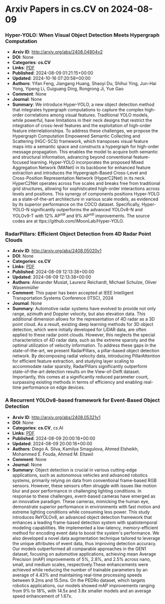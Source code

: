 # Arxiv Papers in cs.CV on 2024-08-09
### Hyper-YOLO: When Visual Object Detection Meets Hypergraph Computation
- **Arxiv ID**: http://arxiv.org/abs/2408.04804v2
- **DOI**: None
- **Categories**: **cs.CV**
- **Links**: [PDF](http://arxiv.org/pdf/2408.04804v2)
- **Published**: 2024-08-09 01:21:15+00:00
- **Updated**: 2024-10-16 07:20:58+00:00
- **Authors**: Yifan Feng, Jiangang Huang, Shaoyi Du, Shihui Ying, Jun-Hai Yong, Yipeng Li, Guiguang Ding, Rongrong Ji, Yue Gao
- **Comment**: None
- **Journal**: None
- **Summary**: We introduce Hyper-YOLO, a new object detection method that integrates hypergraph computations to capture the complex high-order correlations among visual features. Traditional YOLO models, while powerful, have limitations in their neck designs that restrict the integration of cross-level features and the exploitation of high-order feature interrelationships. To address these challenges, we propose the Hypergraph Computation Empowered Semantic Collecting and Scattering (HGC-SCS) framework, which transposes visual feature maps into a semantic space and constructs a hypergraph for high-order message propagation. This enables the model to acquire both semantic and structural information, advancing beyond conventional feature-focused learning. Hyper-YOLO incorporates the proposed Mixed Aggregation Network (MANet) in its backbone for enhanced feature extraction and introduces the Hypergraph-Based Cross-Level and Cross-Position Representation Network (HyperC2Net) in its neck. HyperC2Net operates across five scales and breaks free from traditional grid structures, allowing for sophisticated high-order interactions across levels and positions. This synergy of components positions Hyper-YOLO as a state-of-the-art architecture in various scale models, as evidenced by its superior performance on the COCO dataset. Specifically, Hyper-YOLO-N significantly outperforms the advanced YOLOv8-N and YOLOv9-T with 12\% $\text{AP}^{val}$ and 9\% $\text{AP}^{val}$ improvements. The source codes are at ttps://github.com/iMoonLab/Hyper-YOLO.



### RadarPillars: Efficient Object Detection from 4D Radar Point Clouds
- **Arxiv ID**: http://arxiv.org/abs/2408.05020v1
- **DOI**: None
- **Categories**: **cs.CV**
- **Links**: [PDF](http://arxiv.org/pdf/2408.05020v1)
- **Published**: 2024-08-09 12:13:38+00:00
- **Updated**: 2024-08-09 12:13:38+00:00
- **Authors**: Alexander Musiat, Laurenz Reichardt, Michael Schulze, Oliver Wasenmüller
- **Comment**: This paper has been accepted at IEEE Intelligent Transportation
  Systems Conference (ITSC), 2024
- **Journal**: None
- **Summary**: Automotive radar systems have evolved to provide not only range, azimuth and Doppler velocity, but also elevation data. This additional dimension allows for the representation of 4D radar as a 3D point cloud. As a result, existing deep learning methods for 3D object detection, which were initially developed for LiDAR data, are often applied to these radar point clouds. However, this neglects the special characteristics of 4D radar data, such as the extreme sparsity and the optimal utilization of velocity information. To address these gaps in the state-of-the-art, we present RadarPillars, a pillar-based object detection network.   By decomposing radial velocity data, introducing PillarAttention for efficient feature extraction, and studying layer scaling to accommodate radar sparsity, RadarPillars significantly outperform state-of-the-art detection results on the View-of-Delft dataset. Importantly, this comes at a significantly reduced parameter count, surpassing existing methods in terms of efficiency and enabling real-time performance on edge devices.



### A Recurrent YOLOv8-based framework for Event-Based Object Detection
- **Arxiv ID**: http://arxiv.org/abs/2408.05321v1
- **DOI**: None
- **Categories**: **cs.CV**, cs.AI
- **Links**: [PDF](http://arxiv.org/pdf/2408.05321v1)
- **Published**: 2024-08-09 20:00:16+00:00
- **Updated**: 2024-08-09 20:00:16+00:00
- **Authors**: Diego A. Silva, Kamilya Smagulova, Ahmed Elsheikh, Mohammed E. Fouda, Ahmed M. Eltawil
- **Comment**: None
- **Journal**: None
- **Summary**: Object detection is crucial in various cutting-edge applications, such as autonomous vehicles and advanced robotics systems, primarily relying on data from conventional frame-based RGB sensors. However, these sensors often struggle with issues like motion blur and poor performance in challenging lighting conditions. In response to these challenges, event-based cameras have emerged as an innovative paradigm. These cameras, mimicking the human eye, demonstrate superior performance in environments with fast motion and extreme lighting conditions while consuming less power. This study introduces ReYOLOv8, an advanced object detection framework that enhances a leading frame-based detection system with spatiotemporal modeling capabilities. We implemented a low-latency, memory-efficient method for encoding event data to boost the system's performance. We also developed a novel data augmentation technique tailored to leverage the unique attributes of event data, thus improving detection accuracy. Our models outperformed all comparable approaches in the GEN1 dataset, focusing on automotive applications, achieving mean Average Precision (mAP) improvements of 5%, 2.8%, and 2.5% across nano, small, and medium scales, respectively.These enhancements were achieved while reducing the number of trainable parameters by an average of 4.43% and maintaining real-time processing speeds between 9.2ms and 15.5ms. On the PEDRo dataset, which targets robotics applications, our models showed mAP improvements ranging from 9% to 18%, with 14.5x and 3.8x smaller models and an average speed enhancement of 1.67x.



